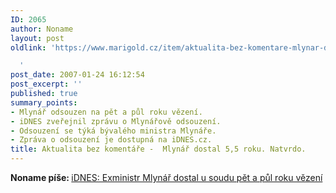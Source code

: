 ```yaml
---
ID: 2065
author: Noname
layout: post
oldlink: 'https://www.marigold.cz/item/aktualita-bez-komentare-mlynar-dostal-55-roku-natvrdo

  '
post_date: 2007-01-24 16:12:54
post_excerpt: ''
published: true
summary_points:
- Mlynář odsouzen na pět a půl roku vězení.
- iDNES zveřejnil zprávu o Mlynářově odsouzení.
- Odsouzení se týká bývalého ministra Mlynáře.
- Zpráva o odsouzení je dostupná na iDNES.cz.
title: Aktualita bez komentáře -  Mlynář dostal 5,5 roku. Natvrdo.
---
```


<texy><strong>Noname píše: </strong> <a href="http://zpravy.idnes.cz/exministr-mlynar-dostal-u-soudu-pet-a-pul-roku-vezeni-pf1-/krimi.asp?c=A070124_141226_krimi_cen">iDNES: Exministr Mlynář dostal u soudu pět a půl roku vězení</a>